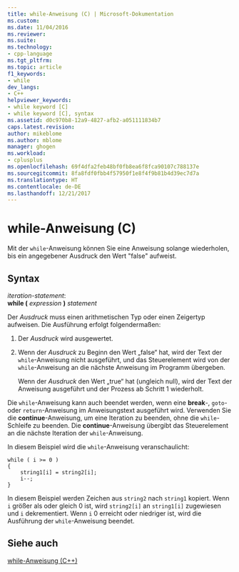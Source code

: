 ```yaml
---
title: while-Anweisung (C) | Microsoft-Dokumentation
ms.custom: 
ms.date: 11/04/2016
ms.reviewer: 
ms.suite: 
ms.technology:
- cpp-language
ms.tgt_pltfrm: 
ms.topic: article
f1_keywords:
- while
dev_langs:
- C++
helpviewer_keywords:
- while keyword [C]
- while keyword [C], syntax
ms.assetid: d0c970b8-12a9-4827-afb2-a051111834b7
caps.latest.revision: 
author: mikeblome
ms.author: mblome
manager: ghogen
ms.workload:
- cplusplus
ms.openlocfilehash: 69f4dfa2feb48bf0fb8ea6f8fca90107c788137e
ms.sourcegitcommit: 8fa8fdf0fbb4f57950f1e8f4f9b81b4d39ec7d7a
ms.translationtype: HT
ms.contentlocale: de-DE
ms.lasthandoff: 12/21/2017
---
```

# <a name="while-statement-c"></a>while-Anweisung (C)
Mit der `while`-Anweisung können Sie eine Anweisung solange wiederholen, bis ein angegebener Ausdruck den Wert "false" aufweist.  
  
## <a name="syntax"></a>Syntax  
 *iteration-statement*:  
 **while (**  *expression*  **)**  *statement*  
  
 Der *Ausdruck* muss einen arithmetischen Typ oder einen Zeigertyp aufweisen. Die Ausführung erfolgt folgendermaßen:  
  
1.  Der *Ausdruck* wird ausgewertet.  
  
2.  Wenn der *Ausdruck* zu Beginn den Wert „false“ hat, wird der Text der `while`-Anweisung nicht ausgeführt, und das Steuerelement wird von der `while`-Anweisung an die nächste Anweisung im Programm übergeben.  
  
     Wenn der *Ausdruck* den Wert „true“ hat (ungleich null), wird der Text der Anweisung ausgeführt und der Prozess ab Schritt 1 wiederholt.  
  
 Die `while`-Anweisung kann auch beendet werden, wenn eine **break**-, `goto`- oder `return`-Anweisung im Anweisungstext ausgeführt wird. Verwenden Sie die **continue**-Anweisung, um eine Iteration zu beenden, ohne die `while`-Schleife zu beenden. Die **continue**-Anweisung übergibt das Steuerelement an die nächste Iteration der `while`-Anweisung.  
  
 In diesem Beispiel wird die `while`-Anweisung veranschaulicht:  
  
```  
while ( i >= 0 )   
{  
    string1[i] = string2[i];  
    i--;  
}  
```  
  
 In diesem Beispiel werden Zeichen aus `string2` nach `string1` kopiert. Wenn `i` größer als oder gleich 0 ist, wird `string2[i]` an `string1[i]` zugewiesen und `i` dekrementiert. Wenn `i` 0 erreicht oder niedriger ist, wird die Ausführung der `while`-Anweisung beendet.  
  
## <a name="see-also"></a>Siehe auch  
 [while-Anweisung (C++)](../cpp/while-statement-cpp.md)